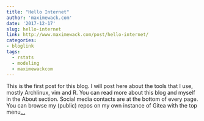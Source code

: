 ```yaml
---
title: "Hello Internet"
author: 'maximewack.com'
date: '2017-12-17'
slug: hello-internet
link: http://www.maximewack.com/post/hello-internet/
categories:
- bloglink
tags:
  - rstats
  - modeling
  - maximewackcom
---
```


This is the first post for this blog. I will post here about the tools that I use, mostly Archlinux, vim and R. You can read more about this blog and myself in the About section. Social media contacts are at the bottom of every page. You can browse my (public) repos on my own instance of Gitea with the top menu[... <i class="fas fa-external-link-alt"></i>](http://www.maximewack.com/post/hello-internet/)

